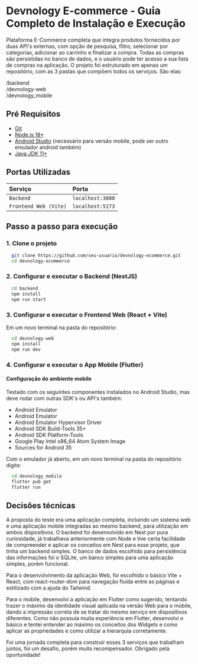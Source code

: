
# Devnology E-commerce - Guia Completo de Instalação e Execução

Plataforma E-Commerce completa que integra produtos fornecidos por duas API's externas, com opção de pesquisa, filtro, selecionar por categorias, adicionar ao carrinho e finalizar a compra. Todas as compras são persistidas no banco de dados, e o usuário pode ter acesso a sua lista de compras na aplicação. 
O projeto foi estruturado em apenas um repositório, com as 3 pastas que compõem todos os serviços. São elas: 

/backend <br>
/devnology-web <br>
/devnology_mobile <br>


## Pré Requisitos

- [Git](https://git-scm.com/downloads "Git")
- [Node.js 18+](https://nodejs.org/ "NodeJs")
- [Android Studio](https://developer.android.com/studio "Android Studio") (necessário para versão mobile, pode ser outro emulador android também)
- [Java JDK 11+](https://www.oracle.com/java/technologies/javase-jdk11-downloads.html "Java JDK")


## Portas Utilizadas
| Serviço   | Porta       | 
| :---------- | :--------- | 
| `Backend` | `localhost:3000` |
| `Frontend Web (Vite)` | `localhost:5173` | 
## Passo a passo para execução

### 1. Clone o projeto

```bash
  git clone https://github.com/seu-usuario/devnology-ecommerce.git
  cd devnology-ecommerce
```
### 2. Configurar e executar o Backend (NestJS)

```bash
  cd backend
  npm install
  npm run start
```
### 3. Configurar e executar o Frontend Web (React + Vite)

Em um novo terminal na pasta do repositório:
```bash
  cd devnology-web
  npm install
  npm run dev
```

### 4. Configurar e executar o App Mobile (Flutter)

#### Configuração do ambiente mobile

Testado com os seguintes componentes instalados no Android Studio, mas deve rodar com outras SDK's ou API's também:
 - Android Emulator
 - Android Emulator
 - Android Emulator Hypervisor Driver
 - Android SDK Build-Tools 35+
 - Android SDK Platform-Tools
 - Google Play Intel x86_64 Atom System Image
 - Sources for Android 35

Com o emulador já aberto, em um novo terminal na pasta do repositório digite:
```bash
  cd devnology_mobile
  flutter pub get
  flutter run
```


## Decisões técnicas

<p>A proposta do teste era uma aplicação completa, incluindo um sistema web e uma aplicação mobile integradas ao mesmo backend, para utilização em ambos dispositivos. O backend foi desenvolvido em Nest por pura curiosidade, já trabalhava anteriormente com Node e tive certa facilidade de compreender e aplicar os conceitos em Nest para esse projeto, que tinha um backend simples. O banco de dados escolhido para persistência das informações foi o SQLite, um banco simples para uma aplicação simples, porém funcional.  </p>
<p></p>Para o desenvolvimento da aplicação Web, foi escolhido o básico Vite + React, com react-router-dom para navegação fluída entre as páginas e estilizado com a ajuda do Tailwind. </p>
<p></p>Para o mobile, desenvolvi a aplicação em Flutter como sugerido, tentando trazer o máximo da identidade visual aplicada na versão Web para o mobile, dando a impressão correta de se tratar do mesmo serviço em dispositivos diferentes. Como não possuía muita experiência em Flutter, desenvolvi o básico e tentei entender ao máximo os conceitos dos Widgets e como aplicar as propriedades e como utilizar a hierarquia corretamente.  </p>
Foi uma jornada completa para construir esses 3 serviços que trabalham juntos, foi um desafio, porém muito recompensador. Obrigado pela oportunidade! 

